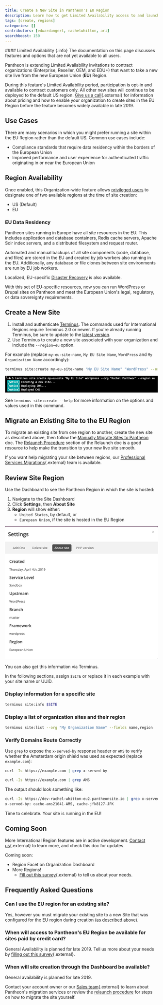 ```yaml
---
title: Create a New Site in Pantheon's EU Region
description: Learn how to get Limited Availability access to and launch sites in Pantheon's European Union Region.
tags: [create, regions]
categories: []
contributors: [edwardangert, rachelwhitton, ari]
searchboost: 150
---
```


<div class="alert alert-info" markdown="1">
#### Limited Availability {.info}
The documentation on this page discusses features and options that are not yet available to all users.
</div>

Pantheon is extending Limited Availability invitations to contract organizations (Enterprise, Reseller, OEM, and EDU+) that want to take a new site live from the new European Union (**EU**) Region.

During this feature's Limited Availability period, participation is opt-in and available to contract customers only. All other new sites will continue to be deployed to the default US region. [Give us a call](https://pantheon.io/contact-us){.external} for information about pricing and how to enable your organization to create sites in the EU Region before the feature becomes widely available in late 2019.

## Use Cases
There are many scenarios in which you might prefer running a site within the EU Region rather than the default US. Common use cases include:

* Compliance standards that require data residency within the borders of the European Union
* Improved performance and user experience for authenticated traffic originating in or near the European Union

## Region Availability
Once enabled, this Organization-wide feature allows <a href="/docs/change-management/#organizations-roles-and-permissions" data-proofer-ignore>privileged users</a> to designate one of two available regions at the time of site creation:

* US (Default)
* EU

### EU Data Residency

Pantheon sites running in Europe have all site resources in the EU. This includes application and database containers, Redis cache servers, Apache Solr index servers, and a distributed filesystem and request router.

Automated and manual backups of all site components (code, database, and files) are stored in the EU and created by job workers also running in the EU. Additionally, any database or file clones between site environments are run by EU job workers.

Localized, EU-specific [Disaster Recovery](/docs/disaster-recovery/) is also available.

With this set of EU-specific resources, now you can run WordPress or Drupal sites on Pantheon and meet the European Union's legal, regulatory, or data sovereignty requirements.

## Create a New Site

1. Install and authenticate [Terminus](/docs/terminus/). The commands used for International Regions require Terminus 2.0 or newer. If you're already running Terminus, be sure to update to the [latest version](/docs/terminus/updates/).
1. Use Terminus to create a new site associated with your organization and include the `--region=eu` option.

 For example (replace `my-eu-site-name`, `My EU Site Name`, `WordPress` and `My Organization Name` accordingly):

 ```bash
 terminus site:create my-eu-site-name "My EU Site Name" "WordPress" --org "My Organization Name" --region eu
 ```

  ![terminus site:create my-eu-site "My EU Site" "WordPress" --org "Rachel Pantheor" --region eu](/source/docs/assets/images/create-site-eu.png)

  See `terminus site:create --help` for more information on the options and values used in this command.

## Migrate an Existing Site to the EU Region
To migrate an existing site from one region to another, create the new site as described above, then follow the [Manually Migrate Sites to Pantheon](/docs/migrate-manual/#import-your-code) doc. The [Relaunch Procedure](/docs/relaunch/#relaunch-procedure) section of the Relaunch doc is a good resource to help make the transition to your new live site smooth.

If you want help migrating your site between regions, our [Professional Services Migrations](https://pantheon.io/professional-services){.external} team is available.

## Review Site Region

Use the Dashboard to see the Pantheon Region in which the site is hosted:

1.  Navigate to the Site Dashboard
1.  Click **Settings**, then **About Site**
1.  **Region** will show either:
    - `United States`, by default, or
    - `European Union`, if the site is hosted in the EU Region

![Site Dashboard > Settings > About Site > Region: European Union](/source/docs/assets/images/settings-about-site-region-eu.png)

You can also get this information via Terminus.

In the following sections, assign `$SITE` or replace it in each example with your site name or UUID.

### Display information for a specific site

```bash
terminus site:info $SITE
```

### Display a list of organization sites and their region

```bash
terminus site:list --org "My Organization Name" --fields name,region
```

### Verify Domains Route Correctly
Use `grep` to expose the `x-served-by` response header or `AMS` to verify whether the Amsterdam origin shield was used as expected (replace `example.com`):

```bash
curl -Is https://example.com | grep x-served-by
```

```bash
curl -Is https://example.com | grep AMS
```

The output should look something like:

```bash
curl -Is https://dev-rachel-whitton-eu2.pantheonsite.io | grep x-served-by
x-served-by: cache-ams21041-AMS, cache-jfk8127-JFK
```

Time to celebrate. Your site is running in the EU!

## Coming Soon

More International Region features are in active development. [Contact us](https://pantheon.io/contact-us){.external} to learn more, and check this doc for updates.

Coming soon:

  - Region Facet on Organization Dashboard
  - More Regions!
    - [Fill out this survey](https://www.getfeedback.com/r/hkR9uTAJ){.external} to tell us about your needs.

## Frequently Asked Questions
### Can I use the EU region for an existing site?
Yes, however you must migrate your existing site to a new Site that was configured for the EU region during creation ([as described above](#create-a-new-site)).

### When will access to Pantheon's EU Region be available for sites paid by credit card?
General Availability is planned for late 2019. Tell us more about your needs by [filling out this survey](https://www.getfeedback.com/r/hkR9uTAJ){.external}.

### When will site creation through the Dashboard be available?
General availability is planned for late 2019.

Contact your account owner or our [Sales team](https://pantheon.io/contact-us){.external} to learn about Pantheon's migration services or review the [relaunch procedure](/docs/relaunch/) for steps on how to migrate the site yourself.
